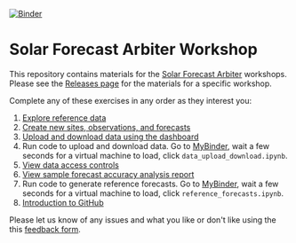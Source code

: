 [![Binder](https://mybinder.org/badge_logo.svg)](https://mybinder.org/v2/gh/SolarArbiter/workshop/master)

Solar Forecast Arbiter Workshop
===============================

This repository contains materials for the [Solar Forecast Arbiter](https://solarforecastarbiter.org) workshops. Please see the [Releases page](https://github.com/SolarArbiter/workshop/releases) for the materials for a specific workshop.

Complete any of these exercises in any order as they interest you:

1. [Explore reference data](reference_data.md)
2. [Create new sites, observations, and forecasts](metadata.md)
3. [Upload and download data using the dashboard](upload_download_data.md)
4. Run code to upload and download data. Go to [MyBinder](https://mybinder.org/v2/gh/SolarArbiter/workshop/master), wait a few seconds for a virtual machine to load, click `data_upload_download.ipynb`.
5. [View data access controls](data_access_control.md)
6. [View sample forecast accuracy analysis report](report.md)
7. Run code to generate reference forecasts. Go to [MyBinder](https://mybinder.org/v2/gh/SolarArbiter/workshop/master), wait a few seconds for a virtual machine to load, click `reference_forecasts.ipynb`.
8. [Introduction to GitHub](https://solarforecastarbiter.org/2019/01/29/Scratch-the-Surface-of-Github.html)

Please let us know of any issues and what you like or don't like using the this [feedback form](https://docs.google.com/forms/d/e/1FAIpQLSesG5GUMzcvDOVipyzdhaNIukBDNMfoQFrNB3vnGsUUP6NzcA/viewform).
